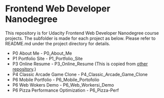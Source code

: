 # Frontend Web Developer Nanodegree
This repository is for Udacity Frontend Web Developer Nanodegree course projects.
The subfolder is made for each project as below. Please refer to README.md under
the project directory for details.

* P0 About Me - P0_About_Me
* P1 Portfolio Site - P1_Portfolio_Site
* P3 Online Resume - P3_Online_Resume (This is copied from [other repository](https://github.com/recto/frontend-nanodegree-resume.git).)
* P4 Classic Arcade Game Clone - P4_Classic_Arcade_Game_Clone
* P6 Mobile Portfolio - P6_Mobile_Portofolio
* P6 Web Wokers Demo - P6_Web_Workersi_Demo
* P6 Pizza Performance Optimization - P6_Pizza-Perf
